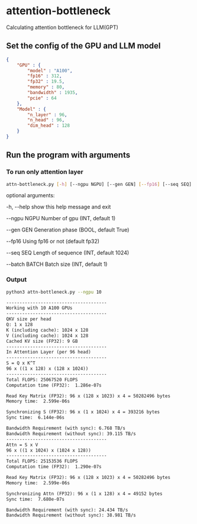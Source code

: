 # attention-bottleneck
 Calculating attention bottleneck for LLM(GPT)

## Set the config of the GPU and LLM model

```json
{
    "GPU" : {
        "model" : "A100",
        "fp16" : 312,
        "fp32" : 19.5,
        "memory" : 80,
        "bandwidth" : 1935,
        "pcie" : 64
    },
    "Model" : {
        "n_layer" : 96,
        "n_head" : 96,
        "dim_head" : 128
    }
}
```

## Run the program with arguments

### To run only attention layer
```bash
attn-bottleneck.py [-h] [--ngpu NGPU] [--gen GEN] [--fp16] [--seq SEQ] [--batch BATCH]
```

optional arguments:

  -h, --help   show this help message and exit
  
  --ngpu NGPU  Number of gpu (INT, default 1)
  
  --gen GEN    Generation phase (BOOL, default True)
  
  --fp16       Using fp16 or not (default fp32)
  
  --seq SEQ    Length of sequence (INT, default 1024)

  --batch BATCH  Batch size (INT, default 1)

### Output
```bash
python3 attn-bottleneck.py --ngpu 10
```
```txt
--------------------------------------
Working with 10 A100 GPUs
--------------------------------------
QKV size per head
Q: 1 x 128
K (including cache): 1024 x 128
V (including cache): 1024 x 128
Cached KV size (FP32): 9 GB
--------------------------------------
In Attention Layer (per 96 head)
--------------------------------------
S = Q x K^T
96 x ((1 x 128) x (128 x 1024))
--------------------------------------
Total FLOPS: 25067520 FLOPS
Computation time (FP32):  1.286e-07s

Read Key Matrix (FP32): 96 x (128 x 1023) x 4 = 50282496 bytes
Memory time:  2.599e-06s

Synchronizing S (FP32): 96 x (1 x 1024) x 4 = 393216 bytes
Sync time:  6.144e-06s

Bandwidth Requirement (with sync): 6.768 TB/s
Bandwidth Requirement (without sync): 39.115 TB/s
--------------------------------------
Attn = S x V
96 x ((1 x 1024) x (1024 x 128))
--------------------------------------
Total FLOPS: 25153536 FLOPS
Computation time (FP32):  1.290e-07s

Read Key Matrix (FP32): 96 x (128 x 1023) x 4 = 50282496 bytes
Memory time:  2.599e-06s

Synchronizing Attn (FP32): 96 x (1 x 128) x 4 = 49152 bytes
Sync time:  7.680e-07s

Bandwidth Requirement (with sync): 24.434 TB/s
Bandwidth Requirement (without sync): 38.981 TB/s
```

